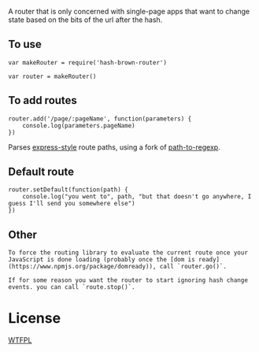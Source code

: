 
A router that is only concerned with single-page apps that want to change state based on the bits of the url after the hash.

## To use

	var makeRouter = require('hash-brown-router')

	var router = makeRouter()

## To add routes

	router.add('/page/:pageName', function(parameters) {
		console.log(parameters.pageName)
	})

Parses [express-style](https://forbeslindesay.github.io/express-route-tester/) route paths, using a fork of [path-to-regexp](https://github.com/pillarjs/path-to-regexp).

## Default route

	router.setDefault(function(path) {
		console.log("you went to", path, "but that doesn't go anywhere, I guess I'll send you somewhere else")
	})

## Other

	To force the routing library to evaluate the current route once your JavaScript is done loading (probably once the [dom is ready](https://www.npmjs.org/package/domready)), call `router.go()`.

	If for some reason you want the router to start ignoring hash change events. you can call `route.stop()`.

License
======

[WTFPL](http://wtfpl2.com)
